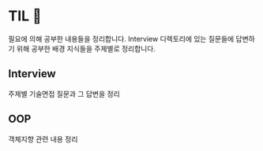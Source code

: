 # TIL 🌱

필요에 의해 공부한 내용들을 정리합니다.
Interview 디렉토리에 있는 질문들에 답변하기 위해 공부한 배경 지식들을 주제별로 정리합니다.

## Interview

주제별 기술면접 질문과 그 답변을 정리

## OOP

객체지향 관련 내용 정리
